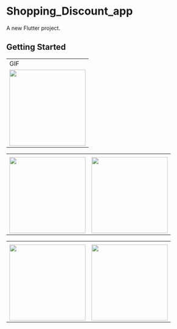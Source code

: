 # Shopping_Discount_app

A new Flutter project.

## Getting Started

<table>
  <tr>
    <td>GIF</td>
     </tr>
  <tr>
    <td><img src="https://user-images.githubusercontent.com/121105558/227717859-d0654e5b-d81f-4a47-b78c-d64a8f26a8b2.gif"style="width:200px;"></td>
  </tr>  

<table>
  <tr>
    <td></td>
     </tr>
  <tr>
    <td><img src="https://user-images.githubusercontent.com/121105558/227717705-11099a10-7997-41c9-8a4a-44d36fa90a54.jpeg"style="width:200px;"></td>
    <td><img src="https://user-images.githubusercontent.com/121105558/227717710-740a73a0-2ffc-4275-b1e1-dda0f4db80a5.jpeg"style="width:200px;"></td>
  </tr>  
  
  
<table>
  <tr>
    <td></td>
     </tr>
  <tr>
    <td><img src="https://user-images.githubusercontent.com/121105558/227717746-941d98c0-b036-463e-8671-36ab9aad63dc.jpeg"style="width:200px;"></td>
    <td><img src="https://user-images.githubusercontent.com/121105558/227717750-664913a6-8a4a-4d19-abb5-a34836826fff.jpeg"style="width:200px;"></td>
  </tr>  

